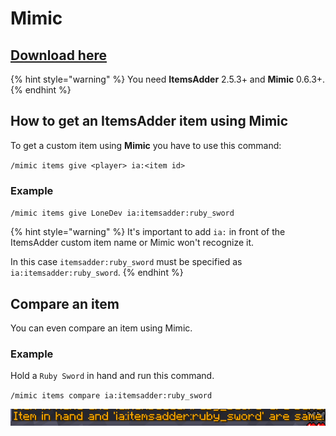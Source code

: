 # Mimic

## [Download here](https://github.com/EndlessCodeGroup/Mimic)

{% hint style="warning" %}
You need **ItemsAdder** 2.5.3+ and **Mimic** 0.6.3+.
{% endhint %}

## How to get an ItemsAdder item using Mimic

To get a custom item using **Mimic** you have to use this command:

`/mimic items give <player> ia:<item id>`

### Example

`/mimic items give LoneDev ia:itemsadder:ruby_sword`

{% hint style="warning" %}
It's important to add `ia:` in front of the ItemsAdder custom item name or Mimic won't recognize it.

In this case `itemsadder:ruby_sword` must be specified as `ia:itemsadder:ruby_sword`.
{% endhint %}

## Compare an item

You can even compare an item using Mimic.

### Example

Hold a `Ruby Sword` in hand and run this command.

`/mimic items compare ia:itemsadder:ruby_sword`

![](<../../.gitbook/assets/image (52).png>)

